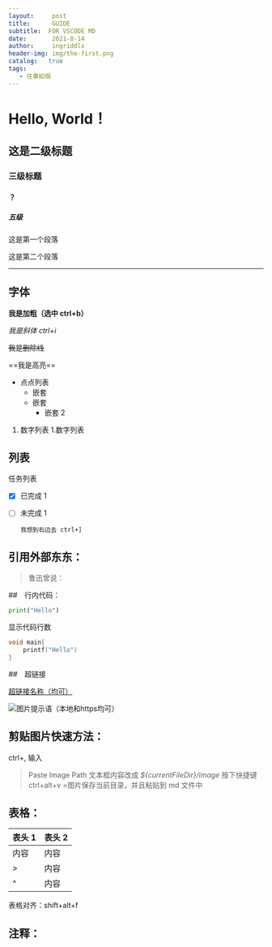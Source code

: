 ```yaml
---
layout:     post
title:      GUIDE
subtitle:  FOR VSCODE MD
date:       2021-8-14
author:     ingriddlx
header-img: img/the-first.png
catalog:   true
tags:
   - 往事如烟
---
```



# Hello, World！

## 这是二级标题

### 三级标题

#### ？

##### 五级

这是第一个段落

这是第二个段落

---

## 字体

**我是加粗（选中 ctrl+b）**

_我是斜体 ctrl+i_

~~我是删除线~~

==我是高亮==

- 点点列表
  - 嵌套
  - 嵌套
    - 嵌套 2

1. 数字列表 1.数字列表

## 列表

任务列表

- [x] 已完成 1
- [ ] 未完成 1

      我想到右边去 ctrl+]

## 引用外部东东：

> 鲁迅曾说：

##　行内代码：

```python
print("Hello")
```

显示代码行数

```C {.line-numbers}
void main{
    printf("Hello")
}
```

##　超链接

[超链接名称（均可）](链接地址)

![图片提示语（本地和https均可）](图片地址)

## 剪贴图片快速方法：

ctrl+,
输入

> Paste Image Path
> 文本框内容改成 _${currentFileDir}/image_
> 按下快捷键 ctrl+alt+v =图片保存当前目录，并且粘贴到 md 文件中

## 表格：

| 表头 1 | 表头 2 |
| ------ | ------ |
| 内容   | 内容   |
| >      | 内容   |
| ^      | 内容   |

表格对齐：shift+alt+f

## 注释：

<!--小透明 -->
<!-- 多行
小透明 -->

